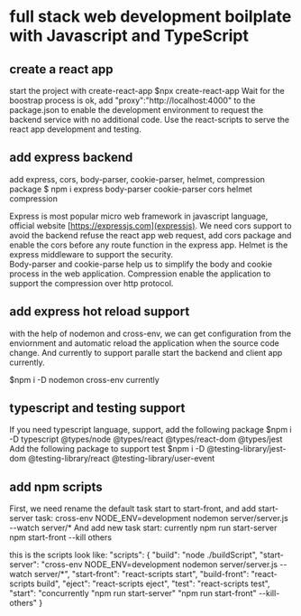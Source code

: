 # full stack web development boilplate with Javascript and TypeScript

## create a react app
start the project with create-react-app
$npx create-react-app
Wait for the boostrap process is ok, add "proxy":"http://localhost:4000" to the package.json to enable the development environment to request the backend service with no additional code.
Use the react-scripts to serve the react app development and testing.

## add express backend
add express, cors, body-parser, cookie-parser, helmet, compression package
$ npm i express body-parser cookie-parser cors helmet compression

Express is most popular micro web framework in javascript language, official website [https://expressjs.com](expressjs).
We need cors support to avoid the backend refuse the react app web request, add cors package and enable the cors before any route function in the express app.
Helmet is the express middleware to support the security.                                                                                                                                                                                     
Body-parser and cookie-parse help us to simplify the body and cookie process in the web application.
Compression enable the application to support the compression over http protocol.

## add express hot reload support
with the help of nodemon and cross-env, we can get configuration from the enviornment and automatic reload the application when the source code change.
And currently to support paralle start the backend and client app currently.

$npm i -D nodemon cross-env currently

## typescript and testing support
If you need typescript language, support, add the following package
$npm i -D typescript @types/node @types/react @types/react-dom @types/jest
Add the following package to support test
$npm i -D @testing-library/jest-dom @testing-library/react @testing-library/user-event 

## add npm scripts

First, we need rename the default task start to start-front, and add start-server task: cross-env NODE_ENV=development nodemon server/server.js --watch server/*
And add new task start: currently npm run start-server npm start-front --kill others

this is the scripts look like:
"scripts": {
  "build": "node ./buildScript",
  "start-server": "cross-env NODE_ENV=development nodemon server/server.js --watch server/*",
  "start-front": "react-scripts start",
  "build-front": "react-scripts build",
  "eject": "react-scripts eject",
  "test": "react-scripts test",
  "start": "concurrently \"npm run start-server\" \"npm run start-front\" --kill-others"
}
